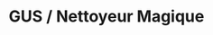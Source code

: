 ---
title: "GUS / Nettoyeur Magique"
url: /riviere-du-loup/gus-nettoyeur-magique/
shop: Wäscherei
---